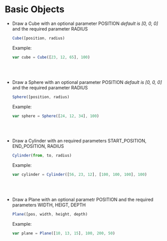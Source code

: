 # Basic Objects
* Draw a Cube with an optional parameter POSITION *default is [0, 0, 0]* and the required parameter RADIUS

  ```javascript
  Cube([position, radius)
  ```
  Example:
  
    ```javascript
    var cube = Cube([23, 12, 65], 100)
    ```
<br></br>
* Draw a Sphere with an optional parameter POSITION *default is [0, 0, 0]* and the required parameter RADIUS

  ```javascript
  Sphere([position, radius)
  ```
  Example:
  
    ```javascript
    var sphere = Sphere([24, 12, 34], 100)
    ```

<br></br>
* Draw a Cylinder with an required parameters START_POSITION, END_POSITION, RADIUS

  ```javascript
  Cylinder(from, to, radius)
  ```
  Example:
  
    ```javascript
    var cylinder = Cylinder([56, 23, 12], [100, 100, 100], 100)
    ```
    
 <br></br>
* Draw a Plane with an optional parametr POSITION and the required parameters WIDTH, HEIGT, DEPTH

  ```javascript
  Plane([pos, width, height, depth)
  ```
   Example:
  
    ```javascript
    var plane = Plane([10, 13, 15], 100, 200, 50)
    ```
